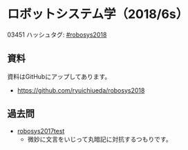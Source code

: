 # ロボットシステム学（2018/6s）
03451 ハッシュタグ: <a href="https://twitter.com/hashtag/robosys2018?f=tweets&amp;src=hash">#robosys2018</a>
<h2>資料</h2>
資料はGitHubにアップしてあります。
<ul>
 	<li><a href="https://github.com/ryuichiueda/robosys2018">https://github.com/ryuichiueda/robosys2018</a></li>
</ul>
<h2>過去問</h2>
<ul>
 	<li><a href="https://lab.ueda.tech/wp-content/uploads/2019/01/robosys2017test.pdf">robosys2017test</a>
<ul>
 	<li>微妙に文言をいじって丸暗記に対抗するつもりです。</li>
</ul>
</li>
</ul>
